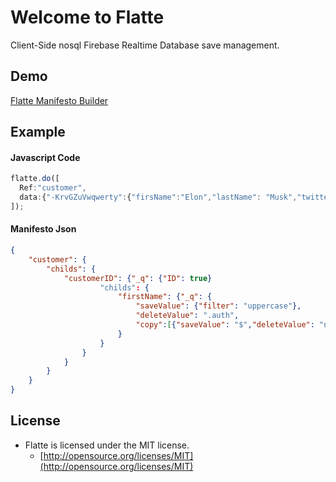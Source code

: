 # Welcome to Flatte

Client-Side nosql Firebase Realtime Database save management. 

## Demo
[Flatte Manifesto Builder](https://flatte.maxabab.com)

## Example
#### Javascript Code
```javascript
flatte.do([
  Ref:"customer",
  data:{"-KrvGZuVwqwerty":{"firsName":"Elon","lastName": "Musk","twitter": "@elonmusk"}}
]);
```

#### Manifesto Json
```json
{
	"customer": {
		"childs": {
			"customerID": {"_q": {"ID": true}
					"childs": {
						"firstName": {"_q": {
							"saveValue": {"filter": "uppercase"},
							"deleteValue": ".auth",
							"copy":[{"saveValue": "$","deleteValue": "null","path": "/contact/#customerID/firstName"}]
						}
					}
				}
			}
		}
	}
}
```

## License
- Flatte is licensed under the MIT license.
  - [http://opensource.org/licenses/MIT](http://opensource.org/licenses/MIT)

